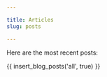 ```yaml
---

title: Articles
slug: posts

---
```

   
Here are the most recent posts:

{{ insert_blog_posts('all', true) }}
